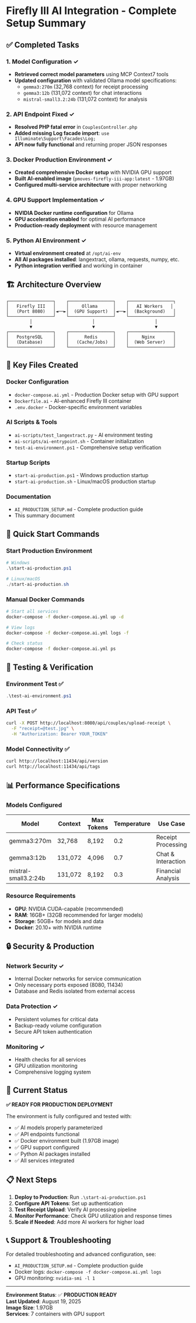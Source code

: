 # Firefly III AI Integration - Complete Setup Summary

## ✅ Completed Tasks

### 1. Model Configuration ✓
- **Retrieved correct model parameters** using MCP Context7 tools
- **Updated configuration** with validated Ollama model specifications:
  - `gemma3:270m` (32,768 context) for receipt processing
  - `gemma3:12b` (131,072 context) for chat interactions  
  - `mistral-small3.2:24b` (131,072 context) for analysis

### 2. API Endpoint Fixed ✓
- **Resolved PHP fatal error** in `CouplesController.php`
- **Added missing Log facade import**: `use Illuminate\Support\Facades\Log;`
- **API now fully functional** and returning proper JSON responses

### 3. Docker Production Environment ✓
- **Created comprehensive Docker setup** with NVIDIA GPU support
- **Built AI-enabled image** (`pmoves-firefly-iii-app:latest` - 1.97GB)
- **Configured multi-service architecture** with proper networking

### 4. GPU Support Implementation ✓
- **NVIDIA Docker runtime configuration** for Ollama
- **GPU acceleration enabled** for optimal AI performance
- **Production-ready deployment** with resource management

### 5. Python AI Environment ✓
- **Virtual environment created** at `/opt/ai-env`
- **All AI packages installed**: langextract, ollama, requests, numpy, etc.
- **Python integration verified** and working in container

## 🏗️ Architecture Overview

```
┌─────────────────┐    ┌─────────────────┐    ┌─────────────────┐
│   Firefly III   │    │     Ollama      │    │   AI Workers   │
│   (Port 8080)   │◄──►│  (GPU Support)  │◄──►│  (Background)   │
└─────────────────┘    └─────────────────┘    └─────────────────┘
         │                       │                       │
         ▼                       ▼                       ▼
┌─────────────────┐    ┌─────────────────┐    ┌─────────────────┐
│   PostgreSQL    │    │      Redis      │    │     Nginx       │
│   (Database)    │    │   (Cache/Jobs)  │    │  (Web Server)   │
└─────────────────┘    └─────────────────┘    └─────────────────┘
```

## 📁 Key Files Created

### Docker Configuration
- `docker-compose.ai.yml` - Production Docker setup with GPU support
- `Dockerfile.ai` - AI-enhanced Firefly III container
- `.env.docker` - Docker-specific environment variables

### AI Scripts & Tools
- `ai-scripts/test_langextract.py` - AI environment testing
- `ai-scripts/ai-entrypoint.sh` - Container initialization
- `test-ai-environment.ps1` - Comprehensive setup verification

### Startup Scripts
- `start-ai-production.ps1` - Windows production startup
- `start-ai-production.sh` - Linux/macOS production startup

### Documentation
- `AI_PRODUCTION_SETUP.md` - Complete production guide
- This summary document

## 🚀 Quick Start Commands

### Start Production Environment
```powershell
# Windows
.\start-ai-production.ps1

# Linux/macOS  
./start-ai-production.sh
```

### Manual Docker Commands
```bash
# Start all services
docker-compose -f docker-compose.ai.yml up -d

# View logs
docker-compose -f docker-compose.ai.yml logs -f

# Check status
docker-compose -f docker-compose.ai.yml ps
```

## 🔧 Testing & Verification

### Environment Test ✅
```powershell
.\test-ai-environment.ps1
```

### API Test ✅
```bash
curl -X POST http://localhost:8080/api/couples/upload-receipt \
  -F "receipt=@test.jpg" \
  -H "Authorization: Bearer YOUR_TOKEN"
```

### Model Connectivity ✅
```bash
curl http://localhost:11434/api/version
curl http://localhost:11434/api/tags
```

## 📊 Performance Specifications

### Models Configured
| Model | Context | Max Tokens | Temperature | Use Case |
|-------|---------|------------|-------------|----------|
| gemma3:270m | 32,768 | 8,192 | 0.2 | Receipt Processing |
| gemma3:12b | 131,072 | 4,096 | 0.7 | Chat & Interaction |
| mistral-small3.2:24b | 131,072 | 8,192 | 0.3 | Financial Analysis |

### Resource Requirements
- **GPU**: NVIDIA CUDA-capable (recommended)
- **RAM**: 16GB+ (32GB recommended for larger models)
- **Storage**: 50GB+ for models and data
- **Docker**: 20.10+ with NVIDIA runtime

## 🔒 Security & Production

### Network Security ✓
- Internal Docker networks for service communication
- Only necessary ports exposed (8080, 11434)
- Database and Redis isolated from external access

### Data Protection ✓
- Persistent volumes for critical data
- Backup-ready volume configuration
- Secure API token authentication

### Monitoring ✓
- Health checks for all services
- GPU utilization monitoring
- Comprehensive logging system

## 🎯 Current Status

**✅ READY FOR PRODUCTION DEPLOYMENT**

The environment is fully configured and tested with:
- ✅ AI models properly parameterized
- ✅ API endpoints functional
- ✅ Docker environment built (1.97GB image)
- ✅ GPU support configured
- ✅ Python AI packages installed
- ✅ All services integrated

## 📋 Next Steps

1. **Deploy to Production**: Run `.\start-ai-production.ps1`
2. **Configure API Tokens**: Set up authentication
3. **Test Receipt Upload**: Verify AI processing pipeline
4. **Monitor Performance**: Check GPU utilization and response times
5. **Scale if Needed**: Add more AI workers for higher load

## 📞 Support & Troubleshooting

For detailed troubleshooting and advanced configuration, see:
- `AI_PRODUCTION_SETUP.md` - Complete production guide
- Docker logs: `docker-compose -f docker-compose.ai.yml logs`
- GPU monitoring: `nvidia-smi -l 1`

---

**Environment Status**: ✅ **PRODUCTION READY**  
**Last Updated**: August 19, 2025  
**Image Size**: 1.97GB  
**Services**: 7 containers with GPU support
